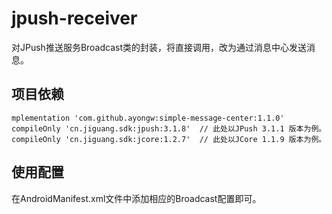 # jpush-receiver
对JPush推送服务Broadcast类的封装，将直接调用，改为通过消息中心发送消息。

## 项目依赖

    mplementation 'com.github.ayongw:simple-message-center:1.1.0'
    compileOnly 'cn.jiguang.sdk:jpush:3.1.8'  // 此处以JPush 3.1.1 版本为例。
    compileOnly 'cn.jiguang.sdk:jcore:1.2.7'  // 此处以JCore 1.1.9 版本为例。

## 使用配置
在AndroidManifest.xml文件中添加相应的Broadcast配置即可。

